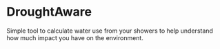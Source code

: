 # DroughtAware
Simple tool to calculate water use from your showers to help understand how much impact you have on the environment.
